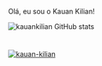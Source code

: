 Olá, eu sou o Kauan Kilian!

![kauankilian GitHub stats](https://github-readme-stats.vercel.app/api?username=kauankilian&show_icons=true&theme=blueberry)

#

[![kauan-kilian](https://img.shields.io/badge/LinkedIn-0077B5?style=for-the-badge&logo=linkedin&logoColor=white)](https://www.linkedin.com/in/kauan-kilian)
